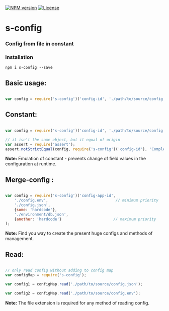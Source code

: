 
[![NPM version][npm-image]][npm-url]
[![License][license-image]][license-url]

s-config
===============
### Config from file in constant

### installation
```shell
npm i s-config --save
```

Basic usage:
---------------

```javascript

var config = require('s-config')('config-id', './path/to/source/config.json');

```


Constant:
---------------

```javascript

var config = require('s-config')('config-id', './path/to/source/config.json');

// it isn't the same object, but it equal of origin
var assert = require('assert');
assert.notStrictEqual(config, require('s-config')('config-id'), 'Completely fail ...');

```
**Note:** Emulation of constant - prevents change of field values in the configuration at runtime.

Merge-config :
--------------

```javascript

var config = require('s-config')('config-app-id',
    './config.env',                              // minimum priority 
    './config.json',
    {some: 'hardcode'},
    './environment/db.json',
    {another: 'hardcode'}                       // maximum priority 
);

```
**Note:** Find you way to create the present huge configs and methods of management.

Read:
---------------

```javascript

// only read config without adding to config map
var configMap = require('s-config');

var config1 = configMap.read('./path/to/source/config.json');

var config2 = configMap.read('./path/to/source/config.env');

```
**Note:** The file extension is required for any method of reading config.


[npm-image]: https://badge.fury.io/js/s-config.svg
[npm-url]: https://npmjs.org/package/s-config
[license-image]: http://img.shields.io/npm/l/s-is.svg
[license-url]: LICENSE
